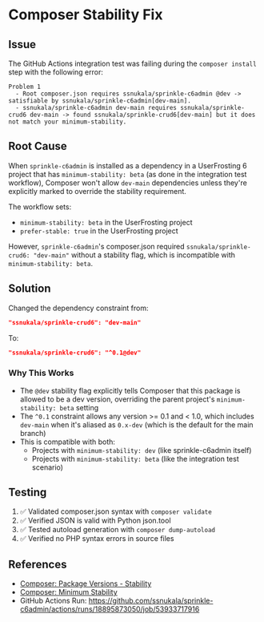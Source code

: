 # Composer Stability Fix

## Issue
The GitHub Actions integration test was failing during the `composer install` step with the following error:

```
Problem 1
  - Root composer.json requires ssnukala/sprinkle-c6admin @dev -> satisfiable by ssnukala/sprinkle-c6admin[dev-main].
  - ssnukala/sprinkle-c6admin dev-main requires ssnukala/sprinkle-crud6 dev-main -> found ssnukala/sprinkle-crud6[dev-main] but it does not match your minimum-stability.
```

## Root Cause
When `sprinkle-c6admin` is installed as a dependency in a UserFrosting 6 project that has `minimum-stability: beta` (as done in the integration test workflow), Composer won't allow `dev-main` dependencies unless they're explicitly marked to override the stability requirement.

The workflow sets:
- `minimum-stability: beta` in the UserFrosting project
- `prefer-stable: true` in the UserFrosting project

However, `sprinkle-c6admin`'s composer.json required `ssnukala/sprinkle-crud6: "dev-main"` without a stability flag, which is incompatible with `minimum-stability: beta`.

## Solution
Changed the dependency constraint from:
```json
"ssnukala/sprinkle-crud6": "dev-main"
```

To:
```json
"ssnukala/sprinkle-crud6": "^0.1@dev"
```

### Why This Works
- The `@dev` stability flag explicitly tells Composer that this package is allowed to be a dev version, overriding the parent project's `minimum-stability: beta` setting
- The `^0.1` constraint allows any version >= 0.1 and < 1.0, which includes `dev-main` when it's aliased as `0.x-dev` (which is the default for the main branch)
- This is compatible with both:
  - Projects with `minimum-stability: dev` (like sprinkle-c6admin itself)
  - Projects with `minimum-stability: beta` (like the integration test scenario)

## Testing
1. ✅ Validated composer.json syntax with `composer validate`
2. ✅ Verified JSON is valid with Python json.tool
3. ✅ Tested autoload generation with `composer dump-autoload`
4. ✅ Verified no PHP syntax errors in source files

## References
- [Composer: Package Versions - Stability](https://getcomposer.org/doc/articles/versions.md#stability)
- [Composer: Minimum Stability](https://getcomposer.org/doc/04-schema.md#minimum-stability)
- GitHub Actions Run: https://github.com/ssnukala/sprinkle-c6admin/actions/runs/18895873050/job/53933717916
